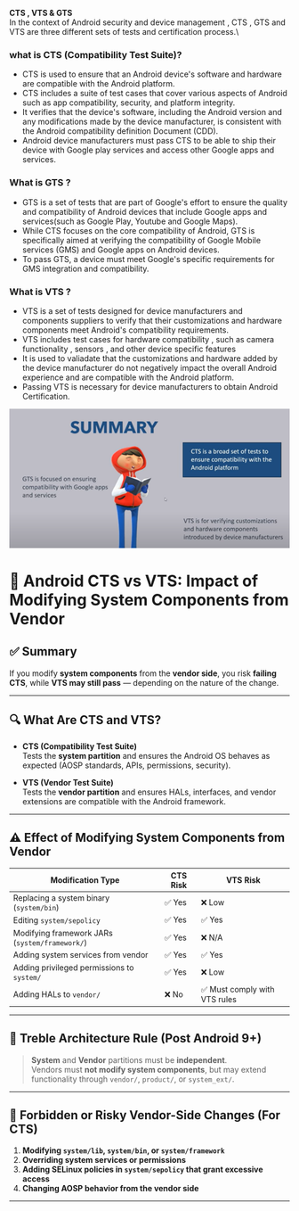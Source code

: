 **CTS , VTS & GTS**\
In the context of Android security and device management , CTS , GTS and VTS are three different sets of tests and certification process.\

### what is CTS (Compatibility Test Suite)?
* CTS is used to ensure that an Android device's software and hardware are compatible with the Android platform.
* CTS includes a suite of test cases that cover various aspects of Android such as app compatibility, security, and platform integrity.
* It verifies that the device's software, including the Android version and any modifications made by the device manufacturer, is consistent with the Android compatibility definition Document (CDD).
* Android device manufacturers must pass CTS to be able to ship their device with Google play services and access other Google apps and services.

### What is GTS ?
* GTS is a set of tests that are part of Google's effort to ensure the quality and compatibility of Android devices that include Google apps and services(such as Google Play, Youtube and Google Maps).
* While CTS focuses on the core compatibility of Android, GTS is specifically aimed at verifying the compatibility of Google Mobile services (GMS) and Google apps on Android devices.
* To pass GTS, a device must meet Google's specific requirements for GMS integration and compatibility.

### What is VTS ?
* VTS is a set of tests designed for device manufacturers and components suppliers to verify that their customizations and hardware components meet Android's compatibility requirements.
* VTS includes test cases for hardware compatibility , such as camera functionality , sensors , and other device specific features
* It is used to valiadate that the customizations and hardware added by the device manufacturer do not negatively impact the overall Android experience and are compatible with the Android platform.
* Passing VTS is necessary for device manufacturers to obtain Android Certification.

![Summery](https://github.com/rammohanreddy434/Android/blob/master/images/cts_vts/CTS_VTS.png)

# 📱 Android CTS vs VTS: Impact of Modifying System Components from Vendor

## ✅ Summary

If you modify **system components** from the **vendor side**, you risk **failing CTS**, while **VTS may still pass** — depending on the nature of the change.

---

## 🔍 What Are CTS and VTS?

- **CTS (Compatibility Test Suite)**  
  Tests the **system partition** and ensures the Android OS behaves as expected (AOSP standards, APIs, permissions, security).

- **VTS (Vendor Test Suite)**  
  Tests the **vendor partition** and ensures HALs, interfaces, and vendor extensions are compatible with the Android framework.

---

## ⚠️ Effect of Modifying System Components from Vendor

| Modification Type                              | CTS Risk | VTS Risk |
|------------------------------------------------|----------|----------|
| Replacing a system binary (`system/bin`)       | ✅ Yes   | ❌ Low    |
| Editing `system/sepolicy`                      | ✅ Yes   | ✅ Yes    |
| Modifying framework JARs (`system/framework/`) | ✅ Yes   | ❌ N/A    |
| Adding system services from vendor             | ✅ Yes   | ✅ Yes    |
| Adding privileged permissions to `system/`     | ✅ Yes   | ❌ Low    |
| Adding HALs to `vendor/`                       | ❌ No    | ✅ Must comply with VTS rules |

---

## 🧩 Treble Architecture Rule (Post Android 9+)

> **System** and **Vendor** partitions must be **independent**.  
> Vendors must **not modify system components**, but may extend functionality through `vendor/`, `product/`, or `system_ext/`.

---

## 🚫 Forbidden or Risky Vendor-Side Changes (For CTS)

1. **Modifying `system/lib`, `system/bin`, or `system/framework`**
2. **Overriding system services or permissions**
3. **Adding SELinux policies in `system/sepolicy` that grant excessive access**
4. **Changing AOSP behavior from the vendor side**

---


